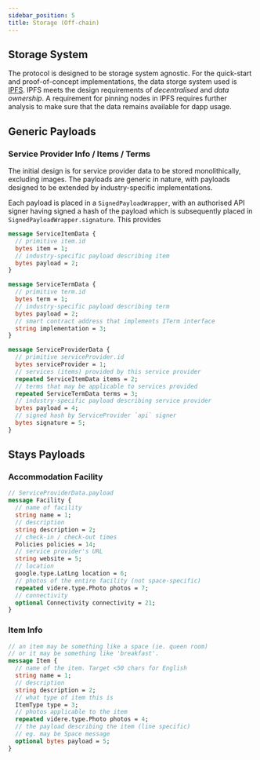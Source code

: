 ```yaml
---
sidebar_position: 5
title: Storage (Off-chain)
---
```


## Storage System

The protocol is designed to be storage system agnostic. For the quick-start and proof-of-concept implementations, the data storge system used is [IPFS](https://ipfs.io). IPFS meets the design requirements of *decentralised* and *data ownership*. A requirement for pinning nodes in IPFS requires further analysis to make sure that the data remains available for dapp usage.


## Generic Payloads

### Service Provider Info / Items / Terms

The initial design is for service provider data to be stored monolithically, excluding images. The payloads are generic in nature, with payloads designed to be extended by industry-specific implementations.

Each payload is placed in a `SignedPayloadWrapper`, with an authorised API signer having signed a hash of the payload which is subsequently placed in `SignedPayloadWrapper.signature`. This provides 

```protobuf
message ServiceItemData {
  // primitive item.id
  bytes item = 1;
  // industry-specific payload describing item
  bytes payload = 2;
}

message ServiceTermData {
  // primitive term.id
  bytes term = 1;
  // industry-specific payload describing term
  bytes payload = 2;
  // smart contract address that implements ITerm interface
  string implementation = 3;
}

message ServiceProviderData {
  // primitive serviceProvider.id
  bytes serviceProvider = 1;
  // services (items) provided by this service provider
  repeated ServiceItemData items = 2;
  // terms that may be applicable to services provided
  repeated ServiceTermData terms = 3;
  // industry-specific payload describing service provider
  bytes payload = 4;
  // signed hash by ServiceProvider `api` signer
  bytes signature = 5;
}
```

## Stays Payloads

### Accommodation Facility

```protobuf
// ServiceProviderData.payload
message Facility {
  // name of facility
  string name = 1;
  // description
  string description = 2;
  // check-in / check-out times
  Policies policies = 14;
  // service provider's URL
  string website = 5;
  // location
  google.type.LatLng location = 6;
  // photos of the entire facility (not space-specific)
  repeated videre.type.Photo photos = 7;
  // connectivity
  optional Connectivity connectivity = 21;
}
```

### Item Info

```protobuf
// an item may be something like a space (ie. queen room)
// or it may be something like 'breakfast'.
message Item {
  // name of the item. Target <50 chars for English
  string name = 1;
  // description
  string description = 2;
  // what type of item this is
  ItemType type = 3;
  // photos applicable to the item
  repeated videre.type.Photo photos = 4;
  // the payload describing the item (line specific)
  // eg. may be Space message
  optional bytes payload = 5;
}
```
